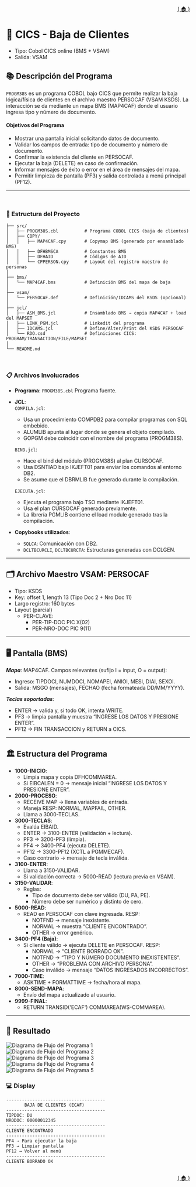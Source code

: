 <div style="text-align: right;">

[( 🏠 )](/)

</div>


# 📄 CICS - Baja de Clientes
- Tipo: Cobol CICS online (BMS + VSAM)
- Salida: VSAM

## 📚 Descripción del Programa
`PROGM38S` es un programa COBOL bajo CICS que permite realizar la baja lógica/física de clientes en el archivo maestro PERSOCAF (VSAM KSDS).
La interacción se da mediante un mapa BMS (MAP4CAF) donde el usuario ingresa tipo y número de documento.

#### Objetivos del Programa
- Mostrar una pantalla inicial solicitando datos de documento.
- Validar los campos de entrada: tipo de documento y número de documento.
- Confirmar la existencia del cliente en PERSOCAF.
- Ejecutar la baja (DELETE) en caso de confirmación.
- Informar mensajes de éxito o error en el área de mensajes del mapa.
- Permitir limpieza de pantalla (PF3) y salida controlada a menú principal (PF12).

---

</br>

### 🚀 Estructura del Proyecto

```
├── src/
│   ├── PROGM38S.cbl          # Programa COBOL CICS (baja de clientes)
│   ├── COPY/
│   │   ├── MAP4CAF.cpy       # Copymap BMS (generado por ensamblado BMS)
│   │   ├── DFHBMSCA          # Constantes BMS
│   │   ├── DFHAID            # Códigos de AID
│   │   └── CPPERSON.cpy      # Layout del registro maestro de personas
│
├── bms/
│   └── MAP4CAF.bms           # Definición BMS del mapa de baja
│
├── vsam/
│   └── PERSOCAF.def          # Definición/IDCAMS del KSDS (opcional)
│
├── jcl/
│   ├── ASM_BMS.jcl           # Ensamblado BMS → copia MAP4CAF + load del MAPSET
│   ├── LINK_PGM.jcl          # Linkedit del programa
│   ├── IDCAMS.jcl            # Define/Alter/Print del KSDS PERSOCAF
│   └── RDO.csd               # Definiciones CICS: PROGRAM/TRANSACTION/FILE/MAPSET
│
└── README.md

```
</br>

### 📋 Archivos Involucrados

- **Programa**: `PROGM38S.cbl` Programa fuente.
- **JCL**: \
`COMPILA.jcl`:
  - Usa un procedimiento COMPDB2 para compilar programas con SQL embebido.
  - ALUMLIB apunta al lugar donde se genera el objeto compilado.
  - GOPGM debe coincidir con el nombre del programa (PROGM38S).

  `BIND.jcl`: 
  - Hace el bind del módulo (PROGM38S) al plan CURSOCAF.
  - Usa DSNTIAD bajo IKJEFT01 para enviar los comandos al entorno DB2.
  - Se asume que el DBRMLIB fue generado durante la compilación.

  `EJECUTA.jcl`: 
  - Ejecuta el programa bajo TSO mediante IKJEFT01.
  - Usa el plan CURSOCAF generado previamente.
  - La librería PGMLIB contiene el load module generado tras la compilación.

- **Copybooks utilizados**:
  - `SQLCA`: Comunicación con DB2.
  - `DCLTBCURCLI`, `DCLTBCURCTA`: Estructuras generadas con DCLGEN.

---

## 🗂️ Archivo Maestro VSAM: PERSOCAF

- Tipo: KSDS
- Key: offset 1, length 13 (Tipo Doc 2 + Nro Doc 11)
- Largo registro: 160 bytes
- Layout (parcial)
  - PER-CLAVE:
    - PER-TIP-DOC    PIC X(02)
    - PER-NRO-DOC    PIC 9(11)

---

##  🖥️ Pantalla (BMS)

***Mapa***: MAP4CAF. Campos relevantes (sufijo I = input, O = output):
- Ingreso: TIPDOCI, NUMDOCI, NOMAPEI, ANIOI, MESI, DIAI, SEXOI.
- Salida: MSGO (mensajes), FECHAO (fecha formateada DD/MM/YYYY).

***Teclas soportadas***:
- ENTER → valida y, si todo OK, intenta WRITE.
- PF3 → limpia pantalla y muestra “INGRESE LOS DATOS Y PRESIONE ENTER”.
- PF12 → FIN TRANSACCION y RETURN a CICS.

---

## 🏛️ Estructura del Programa 

- **1000-INICIO**:
  - Limpia mapa y copia DFHCOMMAREA.
  - Si EIBCALEN = 0 → mensaje inicial “INGRESE LOS DATOS Y PRESIONE ENTER”.
- **2000-PROCESO**:
  - RECEIVE MAP → llena variables de entrada.
  - Maneja RESP: NORMAL, MAPFAIL, OTHER.
  - Llama a 3000-TECLAS.
- **3000-TECLAS**:
  - Evalúa EIBAID.
  - ENTER → 3100-ENTER (validación + lectura).
  - PF3 → 3200-PF3 (limpia).
  - PF4 → 3400-PF4 (ejecuta DELETE).
  - PF12 → 3300-PF12 (XCTL a PGMMECAF).
  - Caso contrario → mensaje de tecla inválida.
- **3100-ENTER**:
  - Llama a 3150-VALIDAR.
  - Si validación correcta → 5000-READ (lectura previa en VSAM).
- **3150-VALIDAR**:
  - Reglas:
    - Tipo de documento debe ser válido (DU, PA, PE).
    - Número debe ser numérico y distinto de cero.
- **5000-READ**:
  - READ en PERSOCAF con clave ingresada.
    RESP:
    - NOTFND → mensaje inexistente.
    - NORMAL → muestra “CLIENTE ENCONTRADO”.
    - OTHER → error genérico.
- **3400-PF4 (Baja)**:
  - Si cliente válido → ejecuta DELETE en PERSOCAF.
    RESP:
    - NORMAL → “CLIENTE BORRADO OK”.
    - NOTFND → “TIPO Y NÚMERO DOCUMENTO INEXISTENTES”.
    - OTHER → “PROBLEMA CON ARCHIVO PERSONA”.
    - Caso inválido → mensaje “DATOS INGRESADOS INCORRECTOS”.
- **7000-TIME**:
  - ASKTIME + FORMATTIME → fecha/hora al mapa.
- **8000-SEND-MAPA**:
  - Envío del mapa actualizado al usuario.
- **9999-FINAL**:
  - RETURN TRANSID('ECAF') COMMAREA(WS-COMMAREA).

---


## 🎯 Resultado
<image src="./Print_1.png" alt="Diagrama de Flujo del Programa 1"> </br>
<image src="./Print_2.png" alt="Diagrama de Flujo del Programa 2"> </br>
<image src="./Print_3.png" alt="Diagrama de Flujo del Programa 3"> </br>
<image src="./Print_4.png" alt="Diagrama de Flujo del Programa 4"> </br>
<image src="./Print_5.png" alt="Diagrama de Flujo del Programa 5"> </br>

### 💻️ Display 

```TEXT
--------------------------------------
       BAJA DE CLIENTES (ECAF)
--------------------------------------
TIPDOC: DU
NRODOC: 00000012345
--------------------------------------
CLIENTE ENCONTRADO
--------------------------------------
PF4 → Para ejecutar la baja
PF3 → Limpiar pantalla
PF12 → Volver al menú
--------------------------------------
CLIENTE BORRADO OK
                         
```


<div style="text-align: right;">

[( 🏠 )](/)

</div>